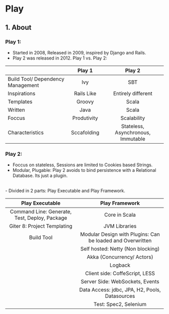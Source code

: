 # Play 

## 1. About

### Play 1:
- Started in 2008, Released in 2009, inspired by Django and Rails.
- Play 2 was released in 2012. Play 1 vs. Play 2:

|                                   |    Play 1   |               Play 2               |
|-----------------------------------|:-----------:|:----------------------------------:|
| Build Tool/ Dependency Management |     Ivy     |                 SBT                |
| Inspirations                      |  Rails Like |         Entirely different         |
| Templates                         |    Groovy   |                Scala               |
| Written                           |     Java    |                Scala               |
| Foccus                            | Produtivity |             Scalability            |
| Characteristics                   | Sccafolding | Stateless, Asynchronous, Immutable |


### Play 2:
- Foccus on stateless, Sessions are limited to Cookies based Strings.
- Modular, Plugable: Play 2 avoids to bind persistence with a Relational Database. Its just a plugin.
<br/>
- Divided in 2 parts: Play Executable and Play Framework.

|                 Play Executable                |                        Play Framework                       |
|:----------------------------------------------:|:-----------------------------------------------------------:|
| Command Line: Generate, Test,  Deploy, Package |                        Core in Scala                        |
|           Giter 8: Project Templating          |                        JVM Libraries                        |
|                   Build Tool                   | Modular Design with Plugins:  Can be loaded and Overwritten |
|                                                |              Self hosted: Netty (Non blocking)              |
|                                                |                  Akka (Concurrency/ Actors)                 |
|                                                |                           Logback                           |
|                                                |               Client side:  CoffeScript,  LESS              |
|                                                |               Server Side: WebSockets, Events               |
|                                                |       Data Access:  jdbc, JPA, H2, Pools, Datasources       |
|                                                |                    Test: Spec2, Selenium                    |

